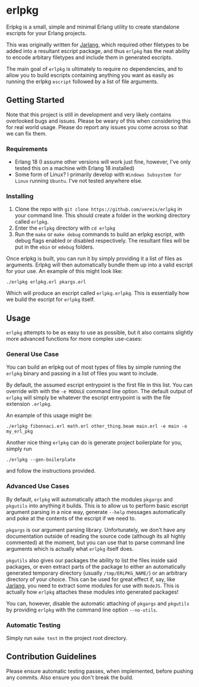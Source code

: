 # erlpkg
Erlpkg is a small, simple and minimal Erlang utility to create standalone escripts for your Erlang projects.

This was originally written for [Jarlang](https://github.com/vereis/jarlang), which required other filetypes to be added into a resultant escript package, and thus ```erlpkg``` has the neat ability to encode arbitary filetypes and include them in generated escripts.

The main goal of ```erlpkg``` is ultimately to require no dependencies, and to allow you to build escripts containing anything you want as easily as running the erlpkg ```escript``` followed by a list of file arguments.

## Getting Started
Note that this project is still in development and very likely contains overlooked bugs and issues. Please be weary of this when considering this for real world usage. Please do report any issues you come across so that we can fix them.

### Requirements
- Erlang 18 (I assume other versions will work just fine, however, I've only tested this on a machine with Erlang 18 installed)
- Some form of Linux? I primarily develop with ```Windows Subsystem for Linux``` running ```Ubuntu```. I've not tested anywhere else.

### Installing
1) Clone the repo with ```git clone https://github.com/vereis/erlpkg``` in your command line. This should create a folder in the working directory called ```erlpkg```.
2) Enter the ```erlpkg``` directory with ```cd erlpkg```
3) Run the ```make``` or ```make debug``` commands to build an erlpkg escript, with debug flags enabled or disabled respectively. The resultant files will be put in the ```ebin``` or ```edebug``` folders.

Once erlpkg is built, you can run it by simply providing it a list of files as arguments. Erlpkg will then automatically bundle them up into a valid escript for your use. An example of this might look like:
```shell
./erlpkg erlpkg.erl pkargs.erl
```
Which will produce an escript called ```erlpkg.erlpkg```. This is essentially how we build the escript for ```erlpkg``` itself.

## Usage
```erlpkg``` attempts to be as easy to use as possible, but it also contains slightly more advanced functions for more complex use-cases:

### General Use Case
You can build an erlpkg out of most types of files by simple running the ```erlpkg``` binary and passing in a list of files you want to include.

By default, the assumed escript entrypoint is the first file in this list. You can override with with the ```-e MODULE``` command line option. The default output of ```erlpkg``` will simply be whatever the escript entrypoint is with the file extension ```.erlpkg```.

An example of this usage might be:
```shell
./erlpkg fibonnaci.erl math.erl other_thing.beam main.erl -e main -o my_erl_pkg
```

Another nice thing ```erlpkg``` can do is generate project boilerplate for you, simply run
```shell
./erlpkg --gen-boilerplate
```
and follow the instructions provided.

### Advanced Use Cases
By default, ```erlpkg``` will automatically attach the modules ```pkgargs``` and ```pkgutils``` into anything it builds. This is to allow us to perform basic escript argument parsing in a nice way, generate ```--help``` messages automatically and poke at the contents of the escript if we need to.

```pkgargs``` is our argument parsing library. Unfortunately, we don't have any documentation outside of reading the source code (although its all highly commented) at the moment, but you can use that to parse command line arguments which is actually what ```erlpkg``` itself does.

```pkgutils``` also gives our packages the ability to list the files inside said packages, or even extract parts of the package to either an automatically generated temporary directory (usually ```/tmp/ERLPKG_NAME/```) or an arbitrary directory of your choice. This can be used for great effect if, say, like [Jarlang](https://github.com/vereis/jarlang), you need to extract some modules for use with ```NodeJS```. This is actually how ```erlpkg``` attaches these modules into generated packages!

You can, however, disable the automatic attaching of ```pkgargs``` and ```pkgutils``` by providing ```erlpkg``` with the command line option ```--no-utils```.

### Automatic Testing
Simply run ```make test``` in the project root directory.

## Contribution Guidelines
Please ensure automatic testing passes, when implemented, before pushing any commits. Also ensure you don't break the build.
